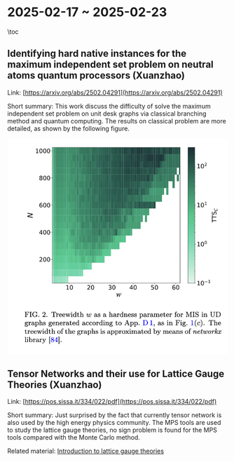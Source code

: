 
# 2025-02-17 ~ 2025-02-23

\toc

## Identifying hard native instances for the maximum independent set problem on neutral atoms quantum processors (Xuanzhao)

Link: [https://arxiv.org/abs/2502.04291](https://arxiv.org/abs/2502.04291)

Short summary: This work discuss the difficulty of solve the maximum independent set problem on unit desk graphs via classical branching method and quantum computing. The results on classical problem are more detailed, as shown by the following figure.

![](/notes/2025-02-17/mis_hard_instance.png)

## Tensor Networks and their use for Lattice Gauge Theories (Xuanzhao)

Link: [https://pos.sissa.it/334/022/pdf](https://pos.sissa.it/334/022/pdf)

Short summary: Just surprised by the fact that currently tensor network is also used by the high energy physics community. The MPS tools are used to study the lattice gauge theories, no sign problem is found for the MPS tools compared with the Monte Carlo method.

Related material: [Introduction to lattice gauge theories](https://www.damtp.cam.ac.uk/user/tong/gaugetheory/4lattice.pdf)